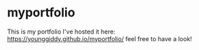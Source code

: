 # myportfolio
This is my portfolio
I've hosted it here: https://younggiddy.github.io/myportfolio/
feel free to have a look!
